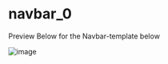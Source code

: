 # navbar_0

Preview Below for the Navbar-template below

![image](https://user-images.githubusercontent.com/56589966/170076822-35177ee5-b668-43a5-a7f1-bdf01ec8f9a3.png)
